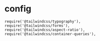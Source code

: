 # config

    require('@tailwindcss/typography'),
    require('@tailwindcss/forms'),
    require('@tailwindcss/aspect-ratio'),
    require('@tailwindcss/container-queries'),
